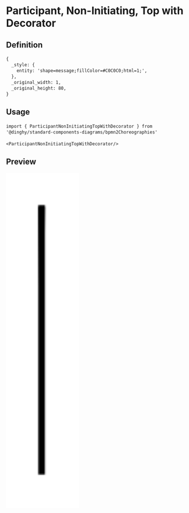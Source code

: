# Participant, Non-Initiating, Top with Decorator

## Definition

```
{
  _style: { 
    entity: 'shape=message;fillColor=#C0C0C0;html=1;',
  },
  _original_width: 1,
  _original_height: 80,
}
```

## Usage

```
import { ParticipantNonInitiatingTopWithDecorator } from '@dinghy/standard-components-diagrams/bpmn2Choreographies'

<ParticipantNonInitiatingTopWithDecorator/>
```

## Preview

<img src="./participant-non-initiating-top-with-decorator.png" width="200"/>

